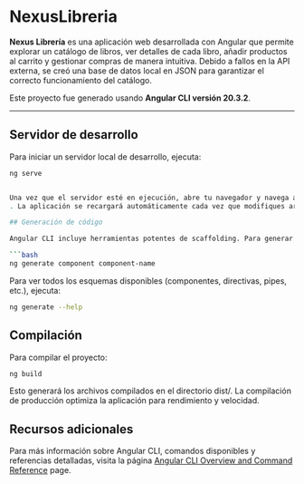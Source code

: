 # NexusLibreria

**Nexus Librería** es una aplicación web desarrollada con Angular que permite explorar un catálogo de libros, ver detalles de cada libro, añadir productos al carrito y gestionar compras de manera intuitiva. Debido a fallos en la API externa, se creó una base de datos local en JSON para garantizar el correcto funcionamiento del catálogo.

Este proyecto fue generado usando **Angular CLI versión 20.3.2**.

---

## Servidor de desarrollo

Para iniciar un servidor local de desarrollo, ejecuta:  

```bash
ng serve


Una vez que el servidor esté en ejecución, abre tu navegador y navega a http://localhost:4200
. La aplicación se recargará automáticamente cada vez que modifiques archivos fuente.

## Generación de código

Angular CLI incluye herramientas potentes de scaffolding. Para generar un nuevo componente, ejecuta:

```bash
ng generate component component-name
```

Para ver todos los esquemas disponibles (componentes, directivas, pipes, etc.), ejecuta:

```bash
ng generate --help
```

## Compilación

Para compilar el proyecto:

```bash
ng build
```

Esto generará los archivos compilados en el directorio dist/. La compilación de producción optimiza la aplicación para rendimiento y velocidad.


## Recursos adicionales

Para más información sobre Angular CLI, comandos disponibles y referencias detalladas, visita la página [Angular CLI Overview and Command Reference](https://angular.dev/tools/cli) page.
